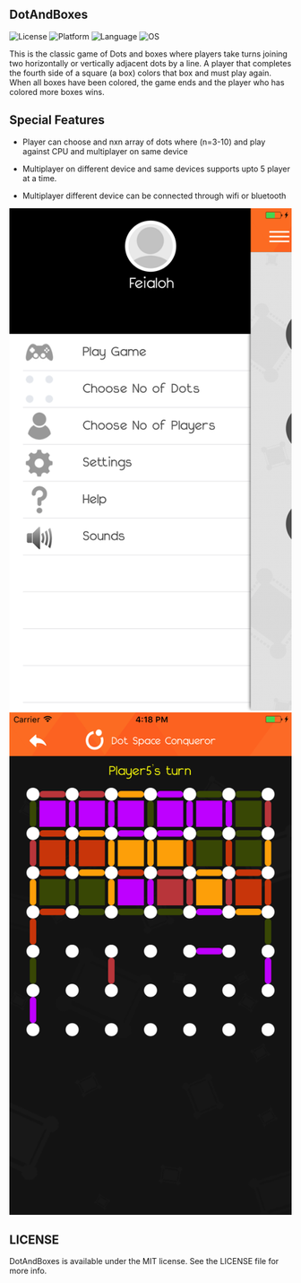 ## DotAndBoxes

![License](https://img.shields.io/badge/license-MIT-blue.svg)
![Platform](https://img.shields.io/badge/platform-ios-lightgrey.svg)
![Language](https://img.shields.io/badge/Swift-3.2-blue.svg)
![OS](https://img.shields.io/badge/ios-9.0%2B-blue.svg)


This is the classic game of Dots and boxes where players take turns joining two horizontally or vertically adjacent dots by a line. A player that completes the fourth side of a square (a box) colors that box and must play again. When all boxes have been colored, the game ends and the player who has colored more boxes wins. 

## Special Features

* Player can choose and nxn array of dots where (n=3-10) and play against CPU and multiplayer on same device

* Multiplayer on different device and same devices supports upto 5 player at a time.

* Multiplayer different device can be connected through wifi or bluetooth


![Alt][screenshot1]		![Alt][screenshot2]

[screenshot1]:https://github.com/feialoh/DotAndBoxes/blob/master/dbScreenshot1.png
[screenshot2]:https://github.com/feialoh/DotAndBoxes/blob/master/dbScreenshot2.png

## LICENSE

DotAndBoxes is available under the MIT license. See the LICENSE file for more info.
